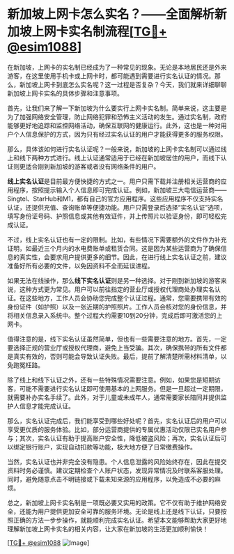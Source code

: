 # 新加坡上网卡怎么实名？——全面解析新加坡上网卡实名制流程[[TG💪+ @esim1088](https://t.me/s/esim1088)]

在新加坡，上网卡的实名制已经成为了一种常见的现象。无论是本地居民还是外来游客，在这里使用手机卡或上网卡时，都可能遇到需要进行实名认证的情况。那么，新加坡上网卡到底怎么实名呢？这一过程是否复杂？今天，我们就来详细聊聊新加坡上网卡实名的具体步骤和注意事项。

首先，让我们来了解一下新加坡为什么要实行上网卡实名制。简单来说，这主要是为了加强网络安全管理，防止网络犯罪和恐怖主义活动的发生。通过实名制，政府能够更好地追踪和监控网络活动，确保互联网的健康运行。此外，这也是一种对用户个人信息保护的方式，因为只有经过实名认证的用户才能获得更多的服务权限。

那么，具体该如何进行实名认证呢？一般来说，新加坡的上网卡实名制可以通过线上和线下两种方式进行。线上认证通常适用于已经在新加坡居住的用户，而线下认证则更适合刚到新加坡的游客或者没有网络条件的用户。

**线上实名认证**是目前最方便快捷的方式之一。用户只需下载并注册相关运营商的应用程序，按照提示输入个人信息即可完成认证。例如，新加坡三大电信运营商——Singtel、StarHub和M1，都有自己的官方应用程序。这些应用程序不仅支持实名认证，还提供充值、查询账单等便捷功能。用户只需登录后选择“实名认证”选项，填写身份证号码、护照信息或其他有效证件，并上传照片以验证身份，即可轻松完成认证。

不过，线上实名认证也有一定的限制。比如，有些情况下需要额外的文件作为补充证明，如最近三个月内的水电费账单或租赁合同。这是因为某些运营商为了确保信息的真实性，会要求用户提供更多的细节。因此，在进行线上实名认证之前，建议准备好所有必要的文件，以免因资料不全而延误进程。

如果无法在线操作，那么**线下实名认证**则是另一种选择。对于刚到新加坡的游客来说，这种方式更为常见。用户可以前往指定的营业厅或授权代理商处办理实名认证。在这些地方，工作人员会协助您完成整个认证过程。通常，您需要携带有效的身份证件（如护照）以及一张近期的护照照片。工作人员会核对您的身份信息，并将相关信息录入系统中。整个过程大约需要10到20分钟，完成后即可激活您的上网卡。

值得注意的是，线下实名认证虽然简单，但也有一些需要注意的地方。首先，一定要选择正规的营业厅或授权代理商，避免上当受骗。其次，确保携带的所有文件都是真实有效的，否则可能会导致认证失败。最后，提前了解清楚所需材料清单，以免跑冤枉路。

除了线上和线下认证之外，还有一些特殊情况需要注意。例如，如果您是短期访客，可能不需要进行实名认证即可使用基本的上网服务。但是一旦超过一定期限，就需要补办实名手续了。此外，对于儿童或未成年人，通常需要家长陪同并提供监护人信息才能完成认证。

那么，实名认证完成后，我们能享受到哪些好处呢？首先，实名认证后的用户可以享受更优质的服务体验。比如，部分运营商提供的专属优惠活动仅限已实名用户参与；其次，实名认证有助于提高账户安全性，降低被盗风险；再次，实名认证后可以绑定银行账户，实现自动扣款等功能，极大地方便了日常缴费操作。

当然，实名认证也并非完全没有隐患。个人信息泄露的风险始终存在，因此在提交资料时务必谨慎。建议定期检查个人账户状态，发现异常情况及时联系客服处理。同时，避免随意点击不明链接或下载未知来源的应用程序，以免造成不必要的麻烦。

总之，新加坡上网卡实名制是一项既必要又实用的政策。它不仅有助于维护网络安全，还能为用户提供更加安全可靠的服务环境。无论是线上还是线下认证，只要按照正确的方法一步步操作，就能顺利完成实名认证。希望本文能够帮助大家更好地理解新加坡上网卡实名的相关内容，让大家在新加坡的生活更加顺利愉快！

[[TG💪+ @esim1088](https://t.me/s/esim1088) ![Image](https://i.postimg.cc/4NQfJmqS/Snipaste-2025-05-13-00-14-12.png)]